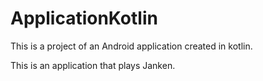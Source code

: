 # ApplicationKotlin
This is a project of an Android application created in kotlin.

This is an application that plays Janken.

